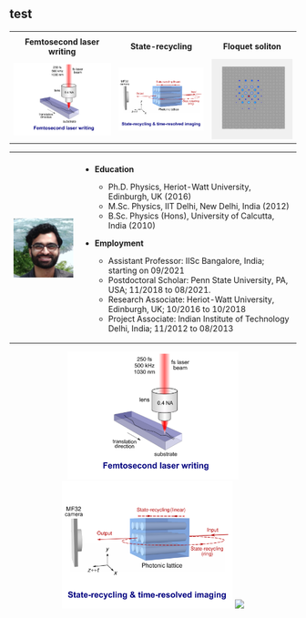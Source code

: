 ## test

<style>
td, th {
   border: none!important;
}
</style>

<table>
  <tr>
    <td><b style="font-size:15px"></b></td>
    <td><b style="font-size:15px"></b></td>
 </tr>
<th> Femtosecond laser writing </th>
<th> State-recycling </th>
<th> Floquet soliton </th>
 <tr>
  <td> <img src="imageN/FLW.png" width="350" /> </td>   
  <td> <img src="imageN/StateRecycling.png" width="350" /> </td> 
  <td> <img src="imageN/SolitonEvolution_GIF_2.gif" width="350" /> </td> 
</td>
</tr>
</table>


















<table>
 <tr>
    <td><b style="font-size:30px"></b></td>
    <td><b style="font-size:30px"></b></td>
 </tr>
 <tr>
    <td> <img src="images/me.jpeg" width="200" /> </td>   
    <td>
      
- **Education** 
  - Ph.D. Physics, Heriot-Watt University, Edinburgh, UK (2016) 
  - M.Sc. Physics, IIT Delhi, New Delhi, India (2012) 
  - B.Sc. Physics (Hons), University of Calcutta, India (2010)

- **Employment** 
  - Assistant Professor: IISc Bangalore, India; starting on 09/2021
  - Postdoctoral Scholar: Penn State University, PA, USA; 11/2018 to 08/2021.
  - Research Associate: Heriot-Watt University, Edinburgh, UK; 10/2016 to 10/2018
  - Project Associate: Indian Institute of Technology Delhi, India; 11/2012 to 08/2013
</td>
 </tr>
</table>



<p align="center">
<img src="imageN/FLW.png" width="300" />  <img src="imageN/StateRecycling.png" width="300" />  <img src="imageN/SolitonEvolution_GIF.gif" width="220" />
</p>



